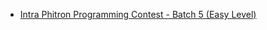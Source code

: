 - [Intra Phitron Programming Contest - Batch 5 (Easy Level)](https://www.hackerrank.com/contests/intra-phitron-programming-conctest-batch-5-easy-level/challenges)
